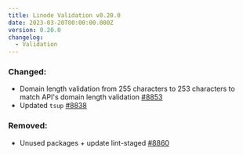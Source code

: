 ```yaml
---
title: Linode Validation v0.20.0
date: 2023-03-20T00:00:00.000Z
version: 0.20.0
changelog:
  - Validation
---
```


### Changed:
- Domain length validation from 255 characters to 253 characters to match API's domain length validation [#8853](https://github.com/linode/manager/pull/8853)
- Updated `tsup` [#8838](https://github.com/linode/manager/pull/8838)

### Removed:
- Unused packages + update lint-staged [#8860](https://github.com/linode/manager/pull/8860)
